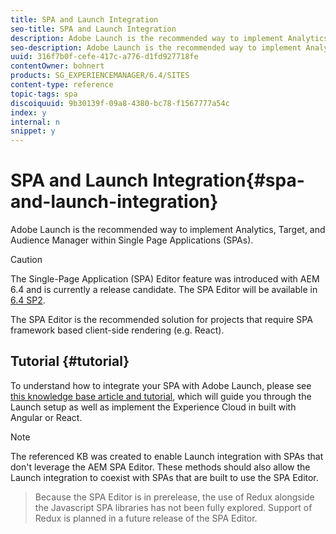 ```yaml
---
title: SPA and Launch Integration
seo-title: SPA and Launch Integration
description: Adobe Launch is the recommended way to implement Analytics, Target, and Audience Manager within SPAs.
seo-description: Adobe Launch is the recommended way to implement Analytics, Target, and Audience Manager within SPAs.
uuid: 316f7b0f-cefe-417c-a776-d1fd927718fe
contentOwner: bohnert
products: SG_EXPERIENCEMANAGER/6.4/SITES
content-type: reference
topic-tags: spa
discoiquuid: 9b30139f-09a8-4380-bc78-f1567777a54c
index: y
internal: n
snippet: y
---
```


# SPA and Launch Integration{#spa-and-launch-integration}

Adobe Launch is the recommended way to implement Analytics, Target, and Audience Manager within Single Page Applications (SPAs).

>[!CAUTION]
>
>The Single-Page Application (SPA) Editor feature was introduced with AEM 6.4 and is currently a release candidate. The SPA Editor will be available in [6.4 SP2](/content/help/en/experience-manager/maintenance-releases-roadmap).
>
>The SPA Editor is the recommended solution for projects that require SPA framework based client-side rendering (e.g. React).

## Tutorial {#tutorial}

To understand how to integrate your SPA with Adobe Launch, please see [this knowledge base article and tutorial](/content/help/en/experience-manager/kt/integration/using/launch-reference-architecture-SPA-tutorial-implement), which will guide you through the Launch setup as well as implement the Experience Cloud in built with Angular or React.

>[!NOTE]
>
>The referenced KB was created to enable Launch integration with SPAs that don't leverage the AEM SPA Editor. These methods should also allow the Launch integration to coexist with SPAs that are built to use the SPA Editor.  

>
>Because the SPA Editor is in prerelease, the use of Redux alongside the Javascript SPA libraries has not been fully explored. Support of Redux is planned in a future release of the SPA Editor.

